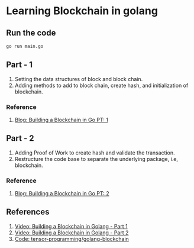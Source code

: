 # Learning Blockchain in golang

## Run the code

```bash
go run main.go
```


## Part - 1

1. Setting the data structures of block and block chain.
1. Adding methods to add to block chain, create hash, and initialization of blockchain.

### Reference

1. [Blog: Building a Blockchain in Go PT: 1](https://dev.to/nheindev/build-the-hello-world-of-blockchain-in-go-bli)


## Part - 2

1. Adding Proof of Work to create hash and validate the transaction.
1. Restructure the code base to separate the underlying package, i.e, blockchain.

### Reference

1. [Blog: Building a Blockchain in Go PT: 2](https://dev.to/nheindev/building-a-blockchain-in-go-pt-ii-proof-of-work-eel)


## References

1. [Video: Building a Blockchain in Golang - Part 1](https://youtu.be/mYlHT9bB6OE)
1. [Video: Building a Blockchain in Golang - Part 2](https://youtu.be/aE4eDTUAE70)
1. [Code: tensor-programming/golang-blockchain](https://github.com/tensor-programming/golang-blockchain)
